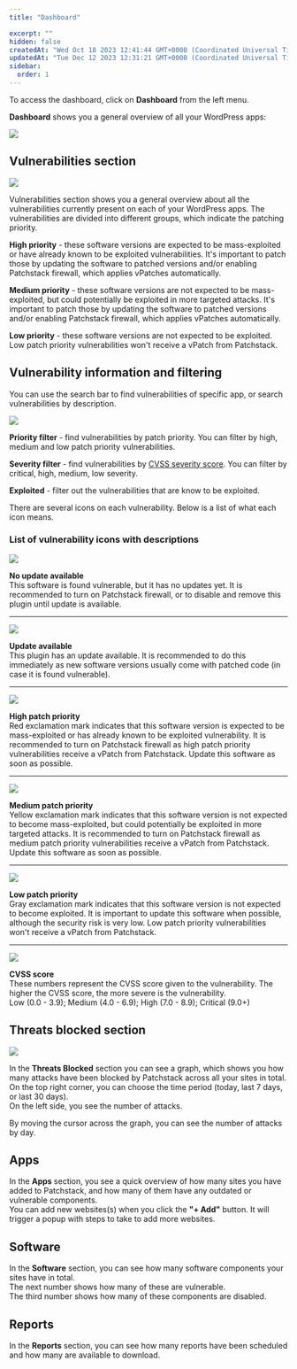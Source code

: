 ```yaml
---
title: "Dashboard"

excerpt: ""
hidden: false
createdAt: "Wed Oct 18 2023 12:41:44 GMT+0000 (Coordinated Universal Time)"
updatedAt: "Tue Dec 12 2023 12:31:21 GMT+0000 (Coordinated Universal Time)"
sidebar:
  order: 1
---
```

To access the dashboard, click on **Dashboard** from the left menu.

**Dashboard** shows you a general overview of all your WordPress apps:

![](@images/0f1710d-patchstack_dashboard.png)

## Vulnerabilities section

![](@images/29e5623-patchstack-dashboard-vulnerabilities.png)

Vulnerabilities section shows you a general overview about all the vulnerabilities currently present on each of your WordPress apps. The vulnerabilities are divided into different groups, which indicate the patching priority.

**High priority** - these software versions are expected to be mass-exploited or have already known to be exploited vulnerabilities. It's important to patch those by updating the software to patched versions and/or enabling Patchstack firewall, which applies vPatches automatically.

**Medium priority** - these software versions are not expected to be mass-exploited, but could potentially be exploited in more targeted attacks. It's important to patch those by updating the software to patched versions and/or enabling Patchstack firewall, which applies vPatches automatically.

**Low priority** - these software versions are not expected to be exploited. Low patch priority vulnerabilities won't receive a vPatch from Patchstack.

## Vulnerability information and filtering

You can use the search bar to find vulnerabilities of specific app, or search vulnerabilities by description.

![](@images/dab2b1c-patchstack_filters.png)

**Priority filter** - find vulnerabilities by patch priority. You can filter by high, medium and low patch priority vulnerabilities.

**Severity filter** - find vulnerabilities by <a href="https://docs.patchstack.com/docs/what-is-the-cvss-score" target="_blank">CVSS severity score</a>. You can filter by critical, high, medium, low severity.

**Exploited** - filter out the vulnerabilities that are know to be exploited.

There are several icons on each vulnerability. Below is a list of what each icon means.

### List of vulnerability icons with descriptions
![](@images/7d6df8c-Patchstack_no_update_available.png)

**No update available**  
This software is found vulnerable, but it has no updates yet. It is recommended to turn on Patchstack firewall, or to disable and remove this plugin until update is available.

***

![](@images/0ffffa6-patchstack_updates_available.png)

**Update available**  
This plugin has an update available. It is recommended to do this immediately as new software versions usually come with patched code (in case it is found vulnerable).

***

![](@images/3a9cb28-patchstack_high_patch_priority.png)

**High patch priority**  
Red exclamation mark indicates that this software version is expected to be mass-exploited or has already known to be exploited vulnerability. It is recommended to turn on Patchstack firewall as high patch priority vulnerabilities receive a vPatch from Patchstack. Update this software as soon as possible.

***

![](@images/cb98b42-patchstack_medium_patch_priority.png)

**Medium patch priority**  
Yellow exclamation mark indicates that this software version is not expected to become mass-exploited, but could potentially be exploited in more targeted attacks. It is recommended to turn on Patchstack firewall as medium patch priority vulnerabilities receive a vPatch from Patchstack. Update this software as soon as possible.

***

![](@images/e5df8d4-patchstack_low_patch_priority.png)

**Low patch priority**  
Gray exclamation mark indicates that this software version is not expected to become exploited. It is important to update this software when possible, although the security risk is very low. Low patch priority vulnerabilities won't receive a vPatch from Patchstack.

***

![](@images/236fdf6-patchstack_cvss_score.png)

**CVSS score**  
These numbers represent the CVSS score given to the vulnerability. The higher the CVSS score, the more severe is the vulnerability.  
Low (0.0 - 3.9); Medium (4.0 - 6.9); High (7.0 - 8.9); Critical (9.0+)

## Threats blocked section

![](@images/bdd1130-patchstack_threats_blocked.png)

In the **Threats Blocked** section you can see a graph, which shows you how many attacks have been blocked by Patchstack across all your sites in total.  
On the top right corner, you can choose the time period (today, last 7 days, or last 30 days).  
On the left side, you see the number of attacks.

By moving the cursor across the graph, you can see the number of attacks by day.

## Apps

In the **Apps** section, you see a quick overview of how many sites you have added to Patchstack, and how many of them have any outdated or vulnerable components.  
You can add new websites(s) when you click the **"+ Add"** button. It will trigger a popup with steps to take to add more websites.

## Software

In the **Software** section, you can see how many software components your sites have in total.  
The next number shows how many of these are vulnerable.  
The third number shows how many of these components are disabled.

## Reports

In the **Reports** section, you can see how many reports have been scheduled and how many are available to download.
